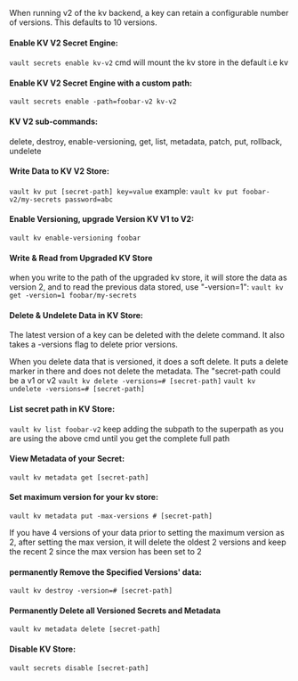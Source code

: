 When running v2 of the kv backend, a key can retain a configurable number of versions. This defaults to 10 versions.

#### Enable KV V2 Secret Engine:
`vault secrets enable kv-v2` cmd will mount the kv store in the default i.e kv

#### Enable KV V2 Secret Engine with a custom path:
`vault secrets enable -path=foobar-v2 kv-v2`

#### KV V2 sub-commands:
delete, destroy, enable-versioning, get, list, metadata, patch, put, rollback, undelete

#### Write Data to KV V2 Store:
`vault kv put [secret-path] key=value` example: `vault kv put foobar-v2/my-secrets password=abc`

#### Enable Versioning, upgrade Version KV V1 to V2:
`vault kv enable-versioning foobar`

#### Write & Read from Upgraded KV Store
when you write to the path of the upgraded kv store, it will store the data as version 2, and to read the previous data stored, use 
"-version=1": `vault kv get -version=1 foobar/my-secrets`

#### Delete & Undelete Data in KV Store:
The latest version of a key can be deleted with the delete command. It also takes a -versions flag to delete prior versions. 

When you delete data that is versioned, it does a soft delete. It puts a delete marker in there and does not delete the metadata. The "secret-path could be a v1 or v2
`vault kv delete -versions=# [secret-path]`
`vault kv undelete -versions=# [secret-path]`

#### List secret path in KV Store:
`vault kv list foobar-v2`
keep adding the subpath to the superpath as you are using the above cmd until you get the complete full path

#### View Metadata of your Secret:
`vault kv metadata get [secret-path]`

#### Set maximum version for your kv store:
`vault kv metadata put -max-versions # [secret-path]`

If you have 4 versions of your data prior to setting the maximum version as 2, after setting the max version, it will delete the oldest 2 versions and keep the recent 2 since the max version has been set to 2

#### permanently Remove the Specified Versions' data:
`vault kv destroy -version=# [secret-path]`

#### Permanently Delete all Versioned Secrets and Metadata
`vault kv metadata delete [secret-path]`

#### Disable KV Store:
`vault secrets disable [secret-path]`
